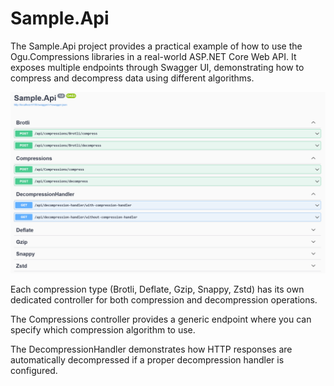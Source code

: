 # Sample.Api

The Sample.Api project provides a practical example of how to use the Ogu.Compressions libraries in a real-world ASP.NET Core Web API.
It exposes multiple endpoints through Swagger UI, demonstrating how to compress and decompress data using different algorithms.

![Sample Api Swagger UI](../../docs/resources/sample-api-swagger-ui.png)

Each compression type (Brotli, Deflate, Gzip, Snappy, Zstd) has its own dedicated controller for both compression and decompression operations.

The Compressions controller provides a generic endpoint where you can specify which compression algorithm to use.

The DecompressionHandler demonstrates how HTTP responses are automatically decompressed if a proper decompression handler is configured.
